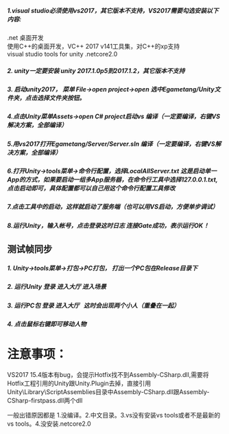 ##### 1.visual studio必须使用vs2017，其它版本不支持，VS2017需要勾选安装以下内容:
.net 桌面开发   
使用C++的桌面开发，VC++ 2017 v141工具集，对C++的xp支持  
visual studio tools for unity  .netcore2.0
##### 2. unity一定要安装 unity 2017.1.0p5到2017.1.2，其它版本不支持

##### 3. 启动unity2017， 菜单 File->open project->open 选中Egametang/Unity文件夹，点击选择文件夹按钮。

##### 4.点击Unity菜单Assets->open C# project启动vs 编译（一定要编译，右键VS解决方案，全部编译）

##### 5.用vs2017打开Egametang/Server/Server.sln 编译（一定要编译，右键VS解决方案，全部编译）

##### 6.打开Unity->tools菜单->命令行配置，选择LocalAllServer.txt 这是启动单一App的方式，如果要启动一组多App服务器，在命令行工具中选择127.0.0.1.txt,点击启动即可，具体配置都可以自己用这个命令行配置工具修改
##### 7.点击工具中的启动，这样就启动了服务端（也可以用VS启动，方便单步调试）
##### 8.运行Unity，输入帐号，点击登录这时日志 连接Gate成功，表示运行OK！
  
## 测试帧同步  
##### 1. Unity->tools菜单->打包->PC打包， 打出一个PC包在Release目录下
##### 2. 运行Unity 登录 进入大厅 进入场景
##### 3. 运行PC包 登录 进入大厅   这时会出现两个小人（重叠在一起）
##### 4. 点击鼠标右键即可移动人物

# 注意事项：
VS2017 15.4版本有bug，会提示Hotfix找不到Assembly-CSharp.dll,需要将Hotfix工程引用的Unity跟Unity.Plugin去掉，直接引用Unity\Library\ScriptAssemblies目录中Assembly-CSharp.dll跟Assembly-CSharp-firstpass.dll两个dll  

一般出错原因都是 1.没编译。2.中文目录。3.vs没有安装vs tools或者不是最新的vs tools。4.没安装.netcore2.0

